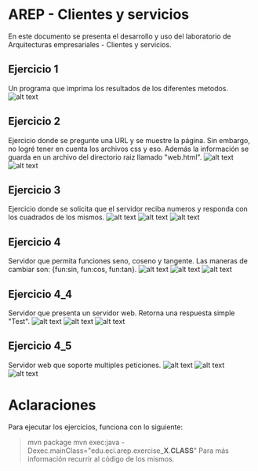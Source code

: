 # AREP - Clientes y servicios
En este documento se presenta el desarrollo y uso del laboratorio de Arquitecturas empresariales - Clientes y servicios.

## Ejercicio 1
Un programa que imprima los resultados de los diferentes metodos.
![alt text](https://github.com/Stilink/AREP_CYS/blob/master/img/1.PNG)

## Ejercicio 2
Ejercicio donde se pregunte una URL y se muestre la página. Sin embargo, no logré tener en cuenta los archivos css y eso. Además la información se guarda en un archivo del directorio raiz llamado "web.html".
![alt text](https://github.com/Stilink/AREP_CYS/blob/master/img/2_codigo.PNG)
![alt text](https://github.com/Stilink/AREP_CYS/blob/master/img/2_prueba.PNG)

## Ejercicio 3
Ejercicio donde se solicita que el servidor reciba numeros y responda con los cuadrados de los mismos.
![alt text](https://github.com/Stilink/AREP_CYS/blob/master/img/3_codigo_cliente.PNG)
![alt text](https://github.com/Stilink/AREP_CYS/blob/master/img/3_codigo_server.PNG)
![alt text](https://github.com/Stilink/AREP_CYS/blob/master/img/3_prueba.PNG)

## Ejercicio 4
Servidor que permita funciones seno, coseno y tangente. Las maneras de cambiar son: {fun:sin, fun:cos, fun:tan}.
![alt text](https://github.com/Stilink/AREP_CYS/blob/master/img/4_codigo_server.PNG)
![alt text](https://github.com/Stilink/AREP_CYS/blob/master/img/4_codigo_cliente.PNG)
![alt text](https://github.com/Stilink/AREP_CYS/blob/master/img/4_prueba.PNG)

## Ejercicio 4_4
Servidor que presenta un servidor web. Retorna una respuesta simple "Test".
![alt text](https://github.com/Stilink/AREP_CYS/blob/master/img/4_4_codigo.PNG)
![alt text](https://github.com/Stilink/AREP_CYS/blob/master/img/4_4_ejecucion_consola.PNG)
![alt text](https://github.com/Stilink/AREP_CYS/blob/master/img/4_4_prueba.PNG)

## Ejercicio 4_5
Servidor web que soporte multiples peticiones.
![alt text](https://github.com/Stilink/AREP_CYS/blob/master/img/4_5_prueba_png.PNG)
![alt text](https://github.com/Stilink/AREP_CYS/blob/master/img/4_5_prueba_html.PNG)
![alt text](https://github.com/Stilink/AREP_CYS/blob/master/img/1.PNG)

# Aclaraciones
Para ejecutar los ejercicios, funciona con lo siguiente:
> mvn package
> mvn exec:java -Dexec.mainClass="edu.eci.arep.exercise_**X**.**CLASS**"
Para más información recurrir al código de los mismos.
